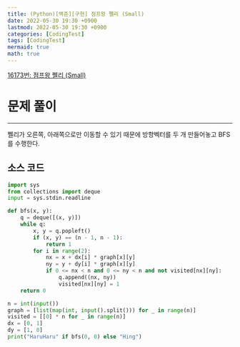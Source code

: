 ```yaml
---
title: (Python)[백준][구현] 점프왕 쩰리 (Small)
date: 2022-05-30 19:30 +0900
lastmod: 2022-05-30 19:30 +0900
categories: [CodingTest]
tags: [CodingTest]
mermaid: true
math: true
---
```


[16173번: 점프왕 쩰리 (Small)](https://www.acmicpc.net/problem/16173)

# 문제 풀이

---

쩰리가 오른쪽, 아래쪽으로만 이동할 수 있기 때문에 방향벡터를 두 개 만들어놓고 BFS를 수행한다.

## 소스 코드

```python
import sys
from collections import deque
input = sys.stdin.readline

def bfs(x, y):
    q = deque([(x, y)])
    while q:
        x, y = q.popleft()
        if (x, y) == (n - 1, n - 1):
            return 1
        for i in range(2):
            nx = x + dx[i] * graph[x][y]
            ny = y + dy[i] * graph[x][y]
            if 0 <= nx < n and 0 <= ny < n and not visited[nx][ny]:
                q.append((nx, ny))
                visited[nx][ny] = 1
    return 0

n = int(input())
graph = [list(map(int, input().split())) for _ in range(n)]
visited = [[0] * n for _ in range(n)]
dx = [0, 1]
dy = [1, 0]
print("HaruHaru" if bfs(0, 0) else "Hing")
```